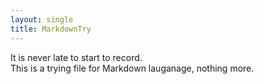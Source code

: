 ```yaml
---
layout: single
title: MarkdownTry
---
```


It is never late to start to record.  
This is a trying file for Markdown lauganage, nothing more.
